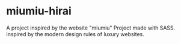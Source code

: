 # miumiu-hirai
A project inspired by the website "miumiu"
Project made with SASS. inspired by the modern design rules of luxury websites.
